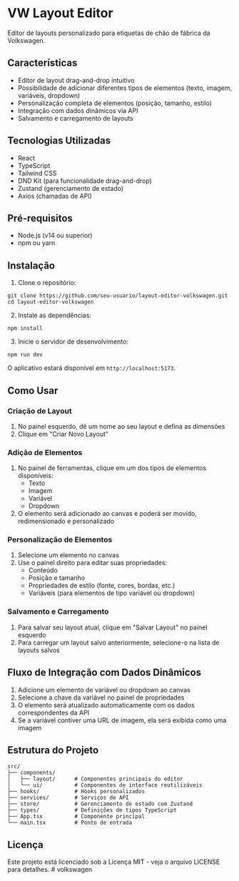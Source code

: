 # VW Layout Editor

Editor de layouts personalizado para etiquetas de chão de fábrica da Volkswagen.

## Características

- Editor de layout drag-and-drop intuitivo
- Possibilidade de adicionar diferentes tipos de elementos (texto, imagem, variáveis, dropdown)
- Personalização completa de elementos (posição, tamanho, estilo)
- Integração com dados dinâmicos via API
- Salvamento e carregamento de layouts

## Tecnologias Utilizadas

- React
- TypeScript
- Tailwind CSS
- DND Kit (para funcionalidade drag-and-drop)
- Zustand (gerenciamento de estado)
- Axios (chamadas de API)

## Pré-requisitos

- Node.js (v14 ou superior)
- npm ou yarn

## Instalação

1. Clone o repositório:
```
git clone https://github.com/seu-usuario/layout-editor-volkswagen.git
cd layout-editor-volkswagen
```

2. Instale as dependências:
```
npm install
```

3. Inicie o servidor de desenvolvimento:
```
npm run dev
```

O aplicativo estará disponível em `http://localhost:5173`.

## Como Usar

### Criação de Layout

1. No painel esquerdo, dê um nome ao seu layout e defina as dimensões
2. Clique em "Criar Novo Layout"

### Adição de Elementos

1. No painel de ferramentas, clique em um dos tipos de elementos disponíveis:
   - Texto
   - Imagem
   - Variável
   - Dropdown
2. O elemento será adicionado ao canvas e poderá ser movido, redimensionado e personalizado

### Personalização de Elementos

1. Selecione um elemento no canvas
2. Use o painel direito para editar suas propriedades:
   - Conteúdo
   - Posição e tamanho
   - Propriedades de estilo (fonte, cores, bordas, etc.)
   - Variáveis (para elementos de tipo variável ou dropdown)

### Salvamento e Carregamento

1. Para salvar seu layout atual, clique em "Salvar Layout" no painel esquerdo
2. Para carregar um layout salvo anteriormente, selecione-o na lista de layouts salvos

## Fluxo de Integração com Dados Dinâmicos

1. Adicione um elemento de variável ou dropdown ao canvas
2. Selecione a chave da variável no painel de propriedades
3. O elemento será atualizado automaticamente com os dados correspondentes da API
4. Se a variável contiver uma URL de imagem, ela será exibida como uma imagem

## Estrutura do Projeto

```
src/
├── components/
│   ├── layout/      # Componentes principais do editor
│   └── ui/          # Componentes de interface reutilizáveis
├── hooks/           # Hooks personalizados
├── services/        # Serviços de API
├── store/           # Gerenciamento de estado com Zustand
├── types/           # Definições de tipos TypeScript
├── App.tsx          # Componente principal
└── main.tsx         # Ponto de entrada
```

## Licença

Este projeto está licenciado sob a Licença MIT - veja o arquivo LICENSE para detalhes.
#   v o l k s w a g e n 
 
 
